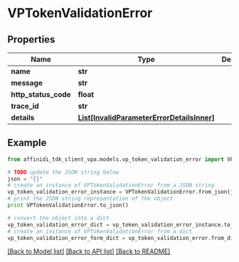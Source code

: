 # VPTokenValidationError

## Properties

| Name                 | Type                                                                                | Description | Notes      |
| -------------------- | ----------------------------------------------------------------------------------- | ----------- | ---------- |
| **name**             | **str**                                                                             |             |
| **message**          | **str**                                                                             |             |
| **http_status_code** | **float**                                                                           |             |
| **trace_id**         | **str**                                                                             |             |
| **details**          | [**List[InvalidParameterErrorDetailsInner]**](InvalidParameterErrorDetailsInner.md) |             | [optional] |

## Example

```python
from affinidi_tdk_client_vpa.models.vp_token_validation_error import VPTokenValidationError

# TODO update the JSON string below
json = "{}"
# create an instance of VPTokenValidationError from a JSON string
vp_token_validation_error_instance = VPTokenValidationError.from_json(json)
# print the JSON string representation of the object
print VPTokenValidationError.to_json()

# convert the object into a dict
vp_token_validation_error_dict = vp_token_validation_error_instance.to_dict()
# create an instance of VPTokenValidationError from a dict
vp_token_validation_error_form_dict = vp_token_validation_error.from_dict(vp_token_validation_error_dict)
```

[[Back to Model list]](../README.md#documentation-for-models) [[Back to API list]](../README.md#documentation-for-api-endpoints) [[Back to README]](../README.md)
